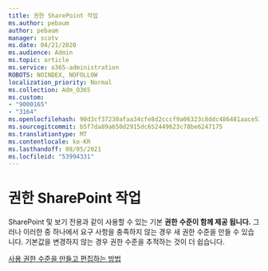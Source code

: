 ```yaml
---
title: 권한 SharePoint 작업
ms.author: pebaum
author: pebaum
manager: scotv
ms.date: 04/21/2020
ms.audience: Admin
ms.topic: article
ms.service: o365-administration
ROBOTS: NOINDEX, NOFOLLOW
localization_priority: Normal
ms.collection: Adm_O365
ms.custom:
- "9000165"
- "3164"
ms.openlocfilehash: 90d3cf37230afaa34cfe8d2cccf9a06323c8ddc486481aace514086cd4fa19ab
ms.sourcegitcommit: b5f7da89a650d2915dc652449623c78be6247175
ms.translationtype: MT
ms.contentlocale: ko-KR
ms.lasthandoff: 08/05/2021
ms.locfileid: "53994331"
---
```

# <a name="working-with-sharepoint-permission-levels"></a>권한 SharePoint 작업

SharePoint 및 보기 전용과 같이 사용할 수 있는 기본 **권한** **수준이 함께 제공 됩니다.** 그러나 이러한 중 하나에서 요구 사항을 충족하지 않는 경우 새 권한 수준을 만들 수 있습니다. 기본값을 변경하지 않는 경우 권한 수준을 추적하는 것이 더 쉽습니다.

[사용 권한 수준을 만들고 편집하는 방법](https://docs.microsoft.com/sharepoint/how-to-create-and-edit-permission-levels)